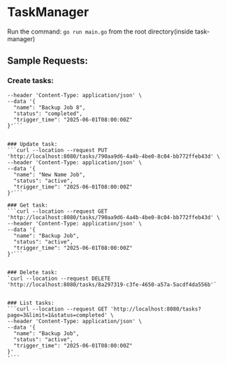 # TaskManager
Run the command: `go run main.go` from the root directory(inside task-manager)

## Sample Requests:
### Create tasks:
```curl --location 'http://localhost:8080/tasks' \
--header 'Content-Type: application/json' \
--data '{
  "name": "Backup Job 8",
  "status": "completed",
  "trigger_time": "2025-06-01T08:00:00Z"
}'```


### Update task:
```curl --location --request PUT 'http://localhost:8080/tasks/790aa9d6-4a4b-4be0-8c04-bb772ffeb43d' \
--header 'Content-Type: application/json' \
--data '{
  "name": "New Name Job",
  "status": "active",
  "trigger_time": "2025-06-01T08:00:00Z"
}'```

### Get task:
```curl --location --request GET 'http://localhost:8080/tasks/790aa9d6-4a4b-4be0-8c04-bb772ffeb43d' \
--header 'Content-Type: application/json' \
--data '{
  "name": "Backup Job",
  "status": "active",
  "trigger_time": "2025-06-01T08:00:00Z"
}'```


### Delete task:
`curl --location --request DELETE 'http://localhost:8080/tasks/8a297319-c3fe-4650-a57a-5acdf4da556b'`


### List tasks:
```curl --location --request GET 'http://localhost:8080/tasks?page=3&limit=1&status=completed' \
--header 'Content-Type: application/json' \
--data '{
  "name": "Backup Job",
  "status": "active",
  "trigger_time": "2025-06-01T08:00:00Z"
}'
'```

